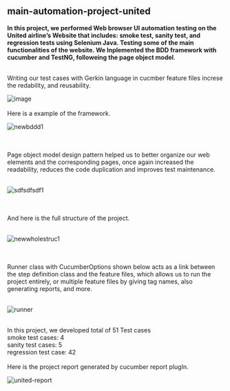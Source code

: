 ﻿## main-automation-project-united
 **In this project, we performed Web browser UI automation testing on the United airline’s Website that includes: smoke test, sanity test, and regression tests using Selenium Java. Testing some of the main functionalities of the website. We Inplemented the BDD framework with cucumber and TestNG, followeing the page object model**.
 <br />
 <br />
 

Writing our test cases with Gerkin language in cucmber feature files increse the redability, and reusability.<br />

 ![image](https://user-images.githubusercontent.com/40803114/145426205-a94e3383-fde0-41fb-9f1f-be7f8f7a009c.png) 
<br />
<br />
Here is a example of the framework.<br />

 ![newbddd1](https://user-images.githubusercontent.com/40803114/145866472-d2850302-e302-4491-a61f-72d89a934d19.png)
 
<br />
<br /> 
Page object model design pattern helped us to better organize our web elements and the corresponding pages, once again increased the readability, reduces the code duplication and improves test maintenance.<br />
<br />

 ![sdfsdfsdf1](https://user-images.githubusercontent.com/40803114/145866782-877e3719-b248-4216-8020-8d3b4be6e387.png)

<br />
<br />
And here is the full structure of the project.<br />
<br />

 ![newwholestruc1](https://user-images.githubusercontent.com/40803114/145866743-62bd30fd-3466-45ed-afe7-7a652a767572.png)
 


<br />
<br />
Runner class with CucumberOptions shown below acts as a link between the step definition class and the feature files, which allows us to run the project entirely, or multiple feature files by giving tag names, also generating reports, and more.<br />
<br />

 ![runner](https://user-images.githubusercontent.com/40803114/145430515-6fefc76a-0239-4ffa-aca8-b31866de6953.PNG)



<br />
In this project, we developed total of 51 Test cases<br />
smoke test cases: 4<br />
sanity test cases: 5<br />
regression test case: 42<br />
<br />
Here is the project report generated by cucumber report plugIn.<br />


 ![united-report](https://user-images.githubusercontent.com/40803114/145447601-75fa3d34-4610-40e1-bf9b-59456c6f64d2.PNG)
 




 
